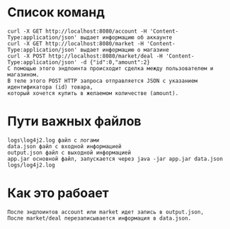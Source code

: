 # Список команд
    curl -X GET http://localhost:8080/account -H 'Content-Type:application/json' выдает информацию об аккаунте  
    curl -X GET http://localhost:8080/market -H 'Content-Type:application/json' выдает информацию о магазине  
    curl -X POST http://localhost:8080/market/deal -H 'Content-Type:application/json' -d {"id":0,"amount":2}  
    С помощью этого эндпоинта происходит сделка между пользователем и магазином.  
    В теле этого POST HTTP запроса отправляется JSON с указанием идентификатора (id) товара,  
    который хочется купить в желаемом количестве (amount).  
# Пути важных файлов
    logs\log4j2.log файл с логами  
    data.json файл с входной информацией  
    output.json файл с выходной информацией  
    app.jar основной файл, запускается через java -jar app.jar data.json logs/log4j2.log  
# Как это рабоает
    После эндпоинтов account или market идет запись в output.json,  
    После market/deal перезаписывается информация в data.json.  
